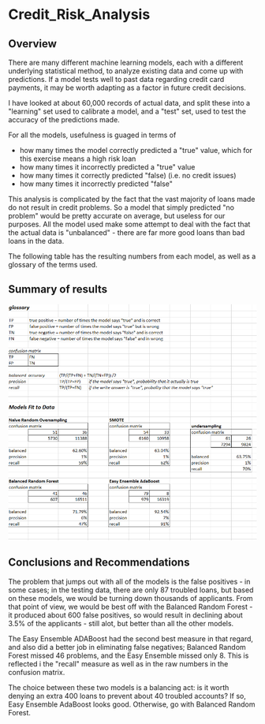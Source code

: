 # Credit_Risk_Analysis
## Overview

There are many different machine learning models, each with a different underlying statistical method, to analyze existing data and come up with predictions. If a model tests well to past data regarding credit card payments, it may be worth adapting as a factor in future credit decisions.

I have looked at about 60,000 records of actual data, and split these into a "learning" set used to calibrate a model, and a "test" set, used to test the accuracy of the predictions made.

For all the models, usefulness is guaged in terms of 
- how many times the model correctly predicted a "true" value, which for this exercise means a high risk loan
- how many times it incorrectly predicted a "true" value
- how many times it correctly predicted "false) (i.e. no credit issues)
- how many times it incorrectly predicted "false"

This analysis is complicated by the fact that the vast majority of loans made do not result in credit problems. So a model that simply predicted "no problem" would be pretty accurate on average, but useless for our purposes. All the model used make some attempt to deal with the fact that the actual data is "unbalanced" - there are far more good loans than bad loans in the data.

The following table has the resulting numbers from each model, as well as a glossary of the terms used.

## Summary of results

![Summary of Results](testing_summary.png)


## Conclusions and Recommendations

The problem that jumps out with all of the models is the false positives - in some cases; in the testing data, there are only 87 troubled loans, but based on these models, we would be turning down thousands of applicants. From that point of view, we would be best off with the Balanced Random Forest - it produced about 600 false positives, so would result in declining about 3.5% of the applicants - still alot, but better than all the other models.

The Easy Ensemble ADABoost had the second best measure in that regard, and also did a better job in eliminating false negatives; Balanced Random Forest missed 46 problems, and the Easy Ensemble missed only 8. This is reflected i the "recall" measure as well as in the raw numbers in the confusion matrix.

The choice between these two models is a balancing act: is it worth denying an extra 400 loans to prevent about 40 troubled accounts? If so, Easy Ensemble AdaBoost looks good. Otherwise, go with Balanced Random Forest.


